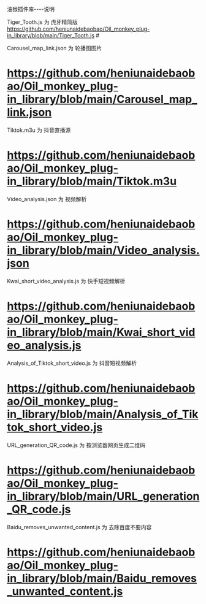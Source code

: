 油猴插件库----说明

Tiger_Tooth.js    为    虎牙精简版
https://github.com/heniunaidebaobao/Oil_monkey_plug-in_library/blob/main/Tiger_Tooth.js #

Carousel_map_link.json    为    轮播图图片
# https://github.com/heniunaidebaobao/Oil_monkey_plug-in_library/blob/main/Carousel_map_link.json

Tiktok.m3u    为    抖音直播源
# https://github.com/heniunaidebaobao/Oil_monkey_plug-in_library/blob/main/Tiktok.m3u

Video_analysis.json    为    视频解析
# https://github.com/heniunaidebaobao/Oil_monkey_plug-in_library/blob/main/Video_analysis.json

Kwai_short_video_analysis.js    为    快手短视频解析
# https://github.com/heniunaidebaobao/Oil_monkey_plug-in_library/blob/main/Kwai_short_video_analysis.js

Analysis_of_Tiktok_short_video.js    为    抖音短视频解析
# https://github.com/heniunaidebaobao/Oil_monkey_plug-in_library/blob/main/Analysis_of_Tiktok_short_video.js

URL_generation_QR_code.js    为    按浏览器网页生成二维码
# https://github.com/heniunaidebaobao/Oil_monkey_plug-in_library/blob/main/URL_generation_QR_code.js

Baidu_removes_unwanted_content.js    为    去除百度不要内容
# https://github.com/heniunaidebaobao/Oil_monkey_plug-in_library/blob/main/Baidu_removes_unwanted_content.js

